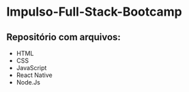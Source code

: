 # Impulso-Full-Stack-Bootcamp

## Repositório com arquivos:
  - HTML
  - CSS
  - JavaScript
  - React Native
  - Node.Js

